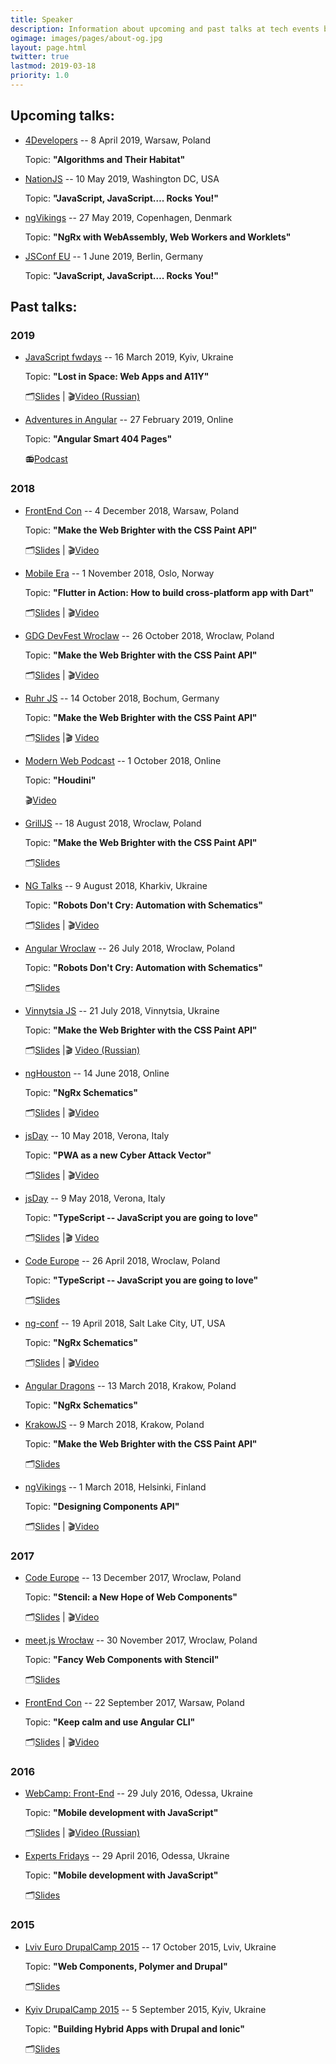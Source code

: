 ```yaml
---
title: Speaker
description: Information about upcoming and past talks at tech events by Vitalii Bobrov.
ogimage: images/pages/about-og.jpg
layout: page.html
twitter: true
lastmod: 2019-03-18
priority: 1.0
---
```

## Upcoming talks:

- [4Developers](https://4developers.org.pl/) -- 8 April 2019, Warsaw, Poland

  Topic: **"Algorithms and Their Habitat"**

- [NationJS](http://nationjs.com) -- 10 May 2019, Washington DC, USA

  Topic: **"JavaScript, JavaScript…. Rocks You!"**

- [ngVikings](https://ngvikings.org/) -- 27 May 2019, Copenhagen, Denmark

  Topic: **"NgRx with WebAssembly, Web Workers and Worklets"**

- [JSConf EU](https://2019.jsconf.eu/) -- 1 June 2019, Berlin, Germany

  Topic: **"JavaScript, JavaScript…. Rocks You!"**

## Past talks:

### 2019

- [JavaScript fwdays](https://fwdays.com/en/event/js-fwdays-2019) -- 16 March 2019, Kyiv, Ukraine

  Topic: **"Lost in Space: Web Apps and A11Y"**

  🗂[Slides](https://speakerdeck.com/bobrov1989/lost-in-space-web-apps-and-a11y) | 🎬[Video (Russian)](https://youtu.be/b0EhpIQ9F_c)

- [Adventures in Angular](https://devchat.tv/adv-in-angular/) -- 27 February 2019, Online

  Topic: **"Angular Smart 404 Pages"**

  📻[Podcast](https://devchat.tv/adv-in-angular/aia-230-smart-404-pages-with-vitalii-bobrov/)

### 2018

- [FrontEnd Con](https://frontend-con.io/) -- 4 December 2018, Warsaw, Poland

  Topic: **"Make the Web Brighter with the CSS Paint API"**

  🗂[Slides](https://speakerdeck.com/bobrov1989/make-the-web-brighter-with-the-css-paint-api-1c99ed50-7d7d-43b4-bc1e-7f41684274ed) | 🎬[Video](https://youtu.be/2bJz7c4zn9k)

- [Mobile Era](https://mobileera.rocks/) -- 1 November 2018, Oslo, Norway

  Topic: **"Flutter in Action: How to build cross-platform app with Dart"**

  🗂[Slides](https://speakerdeck.com/bobrov1989/flutter-in-action-how-to-build-cross-platform-app-with-dart) | 🎬[Video](https://vimeo.com/299402789)

- [GDG DevFest Wroclaw](https://wroclaw.devfest.pl/) -- 26 October 2018, Wroclaw, Poland

  Topic: **"Make the Web Brighter with the CSS Paint API"**

  🗂[Slides](https://speakerdeck.com/bobrov1989/make-the-web-brighter-with-the-css-paint-api-1c99ed50-7d7d-43b4-bc1e-7f41684274ed) | 🎬[Video](https://youtu.be/fHAz4unc0Mc)

- [Ruhr JS](https://ruhrjs.de/) -- 14 October 2018, Bochum, Germany

  Topic: **"Make the Web Brighter with the CSS Paint API"**

  🗂[Slides](https://speakerdeck.com/bobrov1989/make-the-web-brighter-with-the-css-paint-api) |🎬 [Video](https://youtu.be/yPP6YCuJ29w)

- [Modern Web Podcast](https://www.thisdot.co/modern-web) -- 1 October 2018, Online

  Topic: **"Houdini"**

  🎬[Video](https://youtu.be/QbHJIybbPLM)

- [GrillJS](http://grilljs.com/) -- 18 August 2018, Wroclaw, Poland

  Topic: **"Make the Web Brighter with the CSS Paint API"**

  🗂[Slides](https://speakerdeck.com/bobrov1989/make-the-web-brighter-with-the-css-paint-api-1)

- [NG Talks](https://ngtalks.io/) -- 9 August 2018, Kharkiv, Ukraine

  Topic: **"Robots Don't Cry: Automation with Schematics"**

  🗂[Slides](https://speakerdeck.com/bobrov1989/robots-dont-cry-automation-with-schematics) | 🎬[Video](https://youtu.be/vif2u6A7aeo)

- [Angular Wroclaw](https://www.meetup.com/AngularJS-Wroc%C5%82aw/events/252571459/) -- 26 July 2018, Wroclaw, Poland

  Topic: **"Robots Don't Cry: Automation with Schematics"**

  🗂[Slides](https://speakerdeck.com/bobrov1989/robots-dont-cry-automation-with-schematics)

- [Vinnytsia JS](http://vinnytsiajs.org/) -- 21 July 2018, Vinnytsia, Ukraine

  Topic: **"Make the Web Brighter with the CSS Paint API"**

  🗂[Slides](https://speakerdeck.com/bobrov1989/make-the-web-brighter-with-the-css-paint-api) |🎬 [Video (Russian)](https://youtu.be/Gfq5Ut3r6Bw)

- [ngHouston](https://www.meetup.com/ngHouston/) -- 14 June 2018, Online

  Topic: **"NgRx Schematics"**

  🗂[Slides](https://speakerdeck.com/bobrov1989/ngrx-schematics-1) | 🎬[Video](https://youtu.be/qyymWyiZYNY)

- [jsDay](https://2018.jsday.it/) -- 10 May 2018, Verona, Italy

  Topic: **"PWA as a new Cyber Attack Vector"**

  🗂[Slides](https://speakerdeck.com/bobrov1989/pwa-as-a-new-cyber-attack-vector) | 🎬[Video](https://youtu.be/JGKyPVu9abo)

- [jsDay](https://2018.jsday.it/) -- 9 May 2018, Verona, Italy

  Topic: **"TypeScript -- JavaScript you are going to love"**

  🗂[Slides](https://speakerdeck.com/bobrov1989/typescript-javascript-you-are-gonna-to-love-1) |🎬 [Video](https://youtu.be/VGAyA8eQ3o0)

- [Code Europe](https://www.codeeurope.pl) -- 26 April 2018, Wroclaw, Poland

  Topic: **"TypeScript -- JavaScript you are going to love"**

  🗂[Slides](https://speakerdeck.com/bobrov1989/typescript-javascript-you-are-gonna-to-love)

- [ng-conf](https://www.ng-conf.org) -- 19 April 2018, Salt Lake City, UT, USA

  Topic: **"NgRx Schematics"**

  🗂[Slides](https://speakerdeck.com/bobrov1989/ngrx-schematics) | 🎬[Video](https://youtu.be/q3UcqG72Zl4)

- [Angular Dragons](https://www.meetup.com/Angular-Dragons/events/247151777/) -- 13 March 2018, Krakow, Poland

  Topic: **"NgRx Schematics"**

- [KrakowJS](http://conf.krakowjs.pl/) -- 9 March 2018, Krakow, Poland

  Topic: **"Make the Web Brighter with the CSS Paint API"**

  🗂[Slides](http://slides.com/vitaliybobrov/krakowjs-css-paint-api)

- [ngVikings](https://2018.ngvikings.org/) -- 1 March 2018, Helsinki, Finland

  Topic: **"Designing Components API"**

  🗂[Slides](https://speakerdeck.com/bobrov1989/designing-component-api) | 🎬[Video](https://youtu.be/hpDQeTIbrRE)

### 2017

- [Code Europe](https://2017autumn.codeeurope.pl/en) -- 13 December 2017, Wroclaw, Poland

  Topic: **"Stencil: a New Hope of Web Components"**

  🗂[Slides](https://speakerdeck.com/bobrov1989/stencil-a-new-hope-of-web-components) | 🎬[Video](https://youtu.be/XJ_DPukLJRI)

- [meet.js Wrocław](https://www.meetup.com/meet-js-wroclaw/events/238619875/) -- 30 November 2017, Wroclaw, Poland

  Topic: **"Fancy Web Components with Stencil"**

  🗂[Slides](https://speakerdeck.com/bobrov1989/fancy-web-components-with-stencil)

- [FrontEnd Con](http://frontend-con.io/) -- 22 September 2017, Warsaw, Poland

  Topic: **"Keep calm and use Angular CLI"**

  🗂[Slides](https://docs.google.com/presentation/d/163227i-G20qaMdr1e74dzOqLv0jQU40nAzUWyLCK6AU/edit?usp=sharing) | 🎬[Video](https://youtu.be/iUFaduAeplU)


### 2016

- [WebCamp: Front-End](http://webcamp.in.ua/2016/) -- 29 July 2016, Odessa, Ukraine

  Topic: **"Mobile development with JavaScript"**

  🗂[Slides](https://docs.google.com/presentation/d/15_dfnWqU-bpWUVb0ISP_CDg0fgdQWrDjnVsd5jfiGdA/edit?usp=sharing) | 🎬[Video (Russian)](https://youtu.be/6AKG7goUqDQ)

- [Experts Fridays](http://expertfridays.com/) -- 29 April 2016, Odessa, Ukraine

  Topic: **"Mobile development with JavaScript"**

  🗂[Slides](https://docs.google.com/presentation/d/1NQkPvKJn_aVm3QH5X6AGUZpBua25fBlYbPXm2Mhau8o/edit?usp=sharing)

### 2015

- [Lviv Euro DrupalCamp 2015](http://lviv2015.drupal.ua/) -- 17 October 2015, Lviv, Ukraine

  Topic: **"Web Components, Polymer and Drupal"**

  🗂[Slides](https://docs.google.com/presentation/d/1pyzEy60eYgdmtaX7JlEPFHHcsF2IwYyE6pZT05qbDfE/edit?usp=sharing)

- [Kyiv DrupalCamp 2015](http://camp15.drupal.ua/) -- 5 September 2015, Kyiv, Ukraine

  Topic: **"Building Hybrid Apps with Drupal and Ionic"**

  🗂[Slides](https://docs.google.com/presentation/d/193IXo4MN1qNJ9DixMxmNmZjuW0FyFi-BEck0hB0xlBk/edit?usp=sharing)
